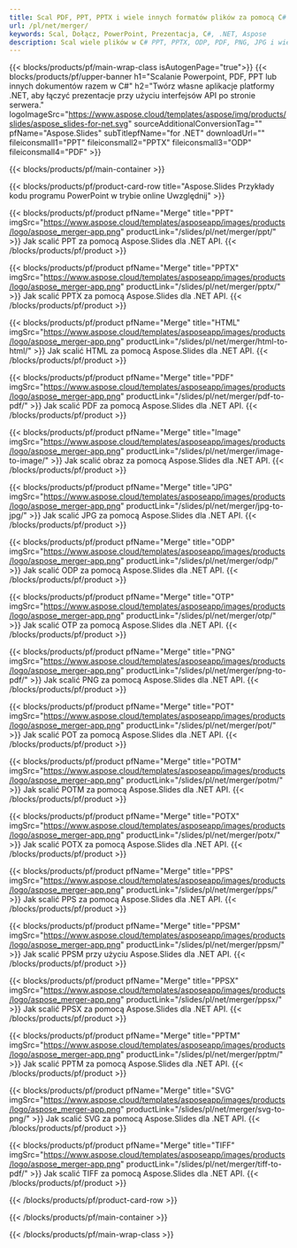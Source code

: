 ```yaml
---
title: Scal PDF, PPT, PPTX i wiele innych formatów plików za pomocą C#
url: /pl/net/merger/
keywords: Scal, Dołącz, PowerPoint, Prezentacja, C#, .NET, Aspose
description: Scal wiele plików w C# PPT, PPTX, ODP, PDF, PNG, JPG i wielu innych.
---
```


{{< blocks/products/pf/main-wrap-class isAutogenPage="true">}}
{{< blocks/products/pf/upper-banner h1="Scalanie Powerpoint, PDF, PPT lub innych dokumentów razem w C#" h2="Twórz własne aplikacje platformy .NET, aby łączyć prezentacje przy użyciu interfejsów API po stronie serwera." logoImageSrc="https://www.aspose.cloud/templates/aspose/img/products/slides/aspose_slides-for-net.svg" sourceAdditionalConversionTag="" pfName="Aspose.Slides" subTitlepfName="for .NET" downloadUrl="" fileiconsmall1="PPT" fileiconsmall2="PPTX" fileiconsmall3="ODP" fileiconsmall4="PDF" >}}

{{< blocks/products/pf/main-container >}}

{{< blocks/products/pf/product-card-row title="Aspose.Slides Przykłady kodu programu PowerPoint w trybie online Uwzględnij" >}}

{{< blocks/products/pf/product pfName="Merge" title="PPT" imgSrc="https://www.aspose.cloud/templates/asposeapp/images/products/logo/aspose_merger-app.png" productLink="/slides/pl/net/merger/ppt/" >}}
Jak scalić PPT za pomocą Aspose.Slides dla .NET API.
{{< /blocks/products/pf/product >}}

{{< blocks/products/pf/product pfName="Merge" title="PPTX" imgSrc="https://www.aspose.cloud/templates/asposeapp/images/products/logo/aspose_merger-app.png" productLink="/slides/pl/net/merger/pptx/" >}}
Jak scalić PPTX za pomocą Aspose.Slides dla .NET API.
{{< /blocks/products/pf/product >}}

{{< blocks/products/pf/product pfName="Merge" title="HTML" imgSrc="https://www.aspose.cloud/templates/asposeapp/images/products/logo/aspose_merger-app.png" productLink="/slides/pl/net/merger/html-to-html/" >}}
Jak scalić HTML za pomocą Aspose.Slides dla .NET API.
{{< /blocks/products/pf/product >}}

{{< blocks/products/pf/product pfName="Merge" title="PDF" imgSrc="https://www.aspose.cloud/templates/asposeapp/images/products/logo/aspose_merger-app.png" productLink="/slides/pl/net/merger/pdf-to-pdf/" >}}
Jak scalić PDF za pomocą Aspose.Slides dla .NET API.
{{< /blocks/products/pf/product >}}

{{< blocks/products/pf/product pfName="Merge" title="Image" imgSrc="https://www.aspose.cloud/templates/asposeapp/images/products/logo/aspose_merger-app.png" productLink="/slides/pl/net/merger/image-to-image/" >}}
Jak scalić obraz za pomocą Aspose.Slides dla .NET API.
{{< /blocks/products/pf/product >}}

{{< blocks/products/pf/product pfName="Merge" title="JPG" imgSrc="https://www.aspose.cloud/templates/asposeapp/images/products/logo/aspose_merger-app.png" productLink="/slides/pl/net/merger/jpg-to-jpg/" >}}
Jak scalić JPG za pomocą Aspose.Slides dla .NET API.
{{< /blocks/products/pf/product >}}

{{< blocks/products/pf/product pfName="Merge" title="ODP" imgSrc="https://www.aspose.cloud/templates/asposeapp/images/products/logo/aspose_merger-app.png" productLink="/slides/pl/net/merger/odp/" >}}
Jak scalić ODP za pomocą Aspose.Slides dla .NET API.
{{< /blocks/products/pf/product >}}

{{< blocks/products/pf/product pfName="Merge" title="OTP" imgSrc="https://www.aspose.cloud/templates/asposeapp/images/products/logo/aspose_merger-app.png" productLink="/slides/pl/net/merger/otp/" >}}
Jak scalić OTP za pomocą Aspose.Slides dla .NET API.
{{< /blocks/products/pf/product >}}

{{< blocks/products/pf/product pfName="Merge" title="PNG" imgSrc="https://www.aspose.cloud/templates/asposeapp/images/products/logo/aspose_merger-app.png" productLink="/slides/pl/net/merger/png-to-pdf/" >}}
Jak scalić PNG za pomocą Aspose.Slides dla .NET API.
{{< /blocks/products/pf/product >}}

{{< blocks/products/pf/product pfName="Merge" title="POT" imgSrc="https://www.aspose.cloud/templates/asposeapp/images/products/logo/aspose_merger-app.png" productLink="/slides/pl/net/merger/pot/" >}}
Jak scalić POT za pomocą Aspose.Slides dla .NET API.
{{< /blocks/products/pf/product >}}

{{< blocks/products/pf/product pfName="Merge" title="POTM" imgSrc="https://www.aspose.cloud/templates/asposeapp/images/products/logo/aspose_merger-app.png" productLink="/slides/pl/net/merger/potm/" >}}
Jak scalić POTM za pomocą Aspose.Slides dla .NET API.
{{< /blocks/products/pf/product >}}

{{< blocks/products/pf/product pfName="Merge" title="POTX" imgSrc="https://www.aspose.cloud/templates/asposeapp/images/products/logo/aspose_merger-app.png" productLink="/slides/pl/net/merger/potx/" >}}
Jak scalić POTX za pomocą Aspose.Slides dla .NET API.
{{< /blocks/products/pf/product >}}

{{< blocks/products/pf/product pfName="Merge" title="PPS" imgSrc="https://www.aspose.cloud/templates/asposeapp/images/products/logo/aspose_merger-app.png" productLink="/slides/pl/net/merger/pps/" >}}
Jak scalić PPS za pomocą Aspose.Slides dla .NET API.
{{< /blocks/products/pf/product >}}

{{< blocks/products/pf/product pfName="Merge" title="PPSM" imgSrc="https://www.aspose.cloud/templates/asposeapp/images/products/logo/aspose_merger-app.png" productLink="/slides/pl/net/merger/ppsm/" >}}
Jak scalić PPSM przy użyciu Aspose.Slides dla .NET API.
{{< /blocks/products/pf/product >}}

{{< blocks/products/pf/product pfName="Merge" title="PPSX" imgSrc="https://www.aspose.cloud/templates/asposeapp/images/products/logo/aspose_merger-app.png" productLink="/slides/pl/net/merger/ppsx/" >}}
Jak scalić PPSX za pomocą Aspose.Slides dla .NET API.
{{< /blocks/products/pf/product >}}

{{< blocks/products/pf/product pfName="Merge" title="PPTM" imgSrc="https://www.aspose.cloud/templates/asposeapp/images/products/logo/aspose_merger-app.png" productLink="/slides/pl/net/merger/pptm/" >}}
Jak scalić PPTM za pomocą Aspose.Slides dla .NET API.
{{< /blocks/products/pf/product >}}

{{< blocks/products/pf/product pfName="Merge" title="SVG" imgSrc="https://www.aspose.cloud/templates/asposeapp/images/products/logo/aspose_merger-app.png" productLink="/slides/pl/net/merger/svg-to-png/" >}}
Jak scalić SVG za pomocą Aspose.Slides dla .NET API.
{{< /blocks/products/pf/product >}}

{{< blocks/products/pf/product pfName="Merge" title="TIFF" imgSrc="https://www.aspose.cloud/templates/asposeapp/images/products/logo/aspose_merger-app.png" productLink="/slides/pl/net/merger/tiff-to-pdf/" >}}
Jak scalić TIFF za pomocą Aspose.Slides dla .NET API.
{{< /blocks/products/pf/product >}}


{{< /blocks/products/pf/product-card-row >}}

{{< /blocks/products/pf/main-container >}}
    
{{< /blocks/products/pf/main-wrap-class >}}